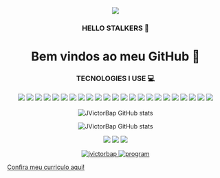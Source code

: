 <div align="center">
<img src="https://i.imgur.com/mdp7Zn7.png" align="center">


<div align="center">
<h3> HELLO STALKERS 👋
<br>
<h1>Bem vindos ao meu GitHub 💋
<br>
</div>
  
<div align="center">
<h3> TECNOLOGIES I USE 💻
<br>
<br>
<img src="https://img.shields.io/badge/HTML5-E34F26?style=for-the-badge&logo=html5&logoColor=white"/>
<img src="https://img.shields.io/badge/CSS3-1572B6?style=for-the-badge&logo=css3&logoColor=white"/>
<img src="https://img.shields.io/badge/React-20232A?style=for-the-badge&logo=react&logoColor=61DAFB"/>
<img src="https://img.shields.io/badge/Vue.js-35495E?style=for-the-badge&logo=vue.js&logoColor=4FC08D"/>
<img src="https://img.shields.io/badge/Express.js-404D59?style=for-the-badge"/>
<img src="https://img.shields.io/badge/Markdown-000000?style=for-the-badge&logo=markdown&logoColor=white"/>
<img src="https://img.shields.io/badge/Tailwind_CSS-38B2AC?style=for-the-badge&logo=tailwind-css&logoColor=white"/>
<img src="https://img.shields.io/badge/Bootstrap-563D7C?style=for-the-badge&logo=bootstrap&logoColor=white"/>
<img src="https://img.shields.io/badge/styled--components-DB7093?style=for-the-badge&logo=styled-components&logoColor=white"/>
<img src="https://img.shields.io/badge/Redux-593D88?style=for-the-badge&logo=redux&logoColor=white"/>
<img src="https://img.shields.io/badge/React_Router-CA4245?style=for-the-badge&logo=react-router&logoColor=white"/>
<img src="https://img.shields.io/badge/MySQL-00000F?style=for-the-badge&logo=mysql&logoColor=white"/>
<img src="https://img.shields.io/badge/PostgreSQL-316192?style=for-the-badge&logo=postgresql&logoColor=white"/>  <img src="https://img.shields.io/badge/MongoDB-4EA94B?style=for-the-badge&logo=mongodb&logoColor=white"/>
<img src="https://img.shields.io/badge/Heroku-430098?style=for-the-badge&logo=heroku&logoColor=white"/>
<img src="https://img.shields.io/badge/JavaScript-323330?style=for-the-badge&logo=javascript&logoColor=F7DF1E"/>
<img src="https://img.shields.io/badge/Node.js-43853D?style=for-the-badge&logo=node.js&logoColor=white"/>
<img src="https://img.shields.io/badge/TypeScript-007ACC?style=for-the-badge&logo=typescript&logoColor=white"/>
<img src="https://img.shields.io/badge/Arch_Linux-1793D1?style=for-the-badge&logo=arch-linux&logoColor=white"/>
<img src="https://img.shields.io/badge/Slack-4A154B?style=for-the-badge&logo=slack&logoColor=white"/>
<img src="https://img.shields.io/badge/Discord-7289DA?style=for-the-badge&logo=discord&logoColor=white"/>
<img src="https://img.shields.io/badge/Zoom-2D8CFF?style=for-the-badge&logo=zoom&logoColor=white"/>
<img src="https://img.shields.io/badge/GitHub-100000?style=for-the-badge&logo=github&logoColor=white"/>
</div>

![JVictorBap GitHub stats](https://github-readme-stats.vercel.app/api?username=jvictorbap&show_icons=true&theme=vision-friendly-dark&count_private=true&locale=en)

![JVictorBap GitHub stats](https://github-readme-stats.vercel.app/api/top-langs/?username=jvictorbap&theme=vision-friendly-dark)

[<img src="https://img.shields.io/badge/linkedin-%230077B5.svg?&style=for-the-badge&logo=linkedin&logoColor=white" />](https://www.linkedin.com/in/jvictorbap/) [<img src = "https://img.shields.io/badge/instagram-%23E4405F.svg?&style=for-the-badge&logo=instagram&logoColor=white">](https://www.instagram.com/jvictordeveloper/) [<img src = "https://img.shields.io/badge/facebook-%231877F2.svg?&style=for-the-badge&logo=facebook&logoColor=white">](https://www.facebook.com/jvictorsfbaptista/)

<p align="center"> <a href="https://github.com/ryo-ma/github-profile-trophy"><img src="https://github-profile-trophy.vercel.app/?username=jvictorbap&theme=juicyfresh" alt="jvictorbap" />
  
<img src="https://udi-s.sfo3.cdn.digitaloceanspaces.com/wp-content/uploads/2020/07/gif-gato-1519137077.gif" alt="program" style="max-width:100%;"> 
</div>
  
<a href="[https://drive.google.com/file/d/1-IUWBSLOQhQbQwia0nFyXs7zpEE3oASz/view?usp=sharing](https://drive.google.com/file/d/1gsjc6BExYibkHzlJBLekWWUeAf5qUJ5a/view?usp=share_link)">Confira meu curriculo aqui!<a/>

